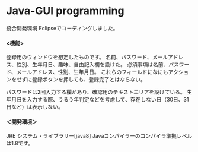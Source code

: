 # Java-GUI programming

統合開発環境 Eclipseでコーディングしました。
#### <機能>
登録用のウィンドウを想定したものです。
名前、パスワード、メールアドレス、性別、生年月日、趣味、自由記入欄を設けた。
必須事項は名前、パスワード、メールアドレス、性別、生年月日。
これらのフィールドになにもアクションをせずに登録ボタンを押しても、登録完了とはならない。

パスワードは2回入力する欄があり、確認用のテキストエリアを設けている。
生年月日を入力する際、うるう年判定などを考慮して、存在しない日（30日、31日など）は表示しない。

#### ＜開発環境＞
JRE システム・ライブラリー[java8]
Javaコンパイラーのコンパイラ準拠レベルは1.8です。

